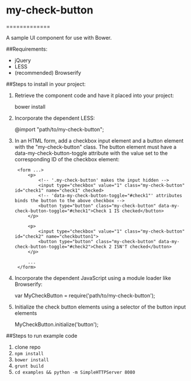 # my-check-button
=============

A sample UI component for use with Bower.

##Requirements:
- jQuery
- LESS
- (recommended) Browserify

##Steps to install in your project:

1. Retrieve the component code and have it placed into your project:

    bower install <github url>

2. Incorporate the dependent LESS:

    @import "path/to/my-check-button";

3. In an HTML form, add a checkbox input element and a button element with the
   "my-check-button" class. The button element must have a
   data-my-check-button-toggle attribute with the value set to the
   corresponding ID of the checkbox element:

        <form ...>
            <p>
                <!-- '.my-check-button' makes the input hidden -->
                <input type="checkbox" value="1" class="my-check-button" id="check1" name="check1" checked>
                <!-- 'data-my-check-button-toggle="#check1"' attributes binds the button to the above checkbox -->
                <button type="button" class="my-check-button" data-my-check-button-toggle="#check1">Check 1 IS checked</button>
            </p>

            <p>
                <input type="checkbox" value="1" class="my-check-button" id="check2" name="checkbutton1">
                <button type="button" class="my-check-button" data-my-check-button-toggle="#check2">Check 2 ISN'T checked</button>
            </p>

            ...
        </form>

4. Incorporate the dependent JavaScript using a module loader like Browserify:

    var MyCheckButton = require('path/to/my-check-button');

5.  Initialize the check button elements using a selector of the button input elements

    MyCheckButton.initialize('button');


##Steps to run example code
1. clone repo
2. `npm install`
3. `bower install`
4. `grunt build`
5. `cd examples && python -m SimpleHTTPServer 8080`
